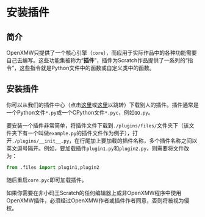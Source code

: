 # 安装插件

## 简介

OpenXMW只提供了一个核心引擎（`core`），而应用于实际作品中的各种功能需要自己去编写。这些功能集被称为“**插件**”，插件为Scratch作品提供了一系列的“指令”，这些指令就是Python文件中的函数或自定义类中的函数。

## 安装插件

你可以从我们的插件中心（点击[这里](http://plugins.openxmw.hjfunny.site)或[这里](http://plugins.openxmw.mkc.icu)以跳转）下载别人的插件。插件通常是一个Python文件`*.py`或一个CPython文件`*.pyc`，例如`QQ.py`。

要安装一个插件非常简单，将插件文件下载到`./plugins/files/`文件夹下（该文件夹下有一个叫做`example.py`的插件文件作为例子），打开`./plugins/__init__.py`，在行尾加上要加载的插件名称，多个插件名称之间以英文逗号隔开。例如，要加载插件`plugin1.py`和`plugin2.py`，则需要将文件改为：

```python
from .files import plugin1,plugin2
```

随后重启`core.pyc`即可加载插件。


如果你需要在非小码王Scratch的任何编辑器上或非OpenXMW程序中使用OpenXMW插件，必须经过OpenXMW作者或插件作者同意，否则将被视为侵权。